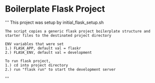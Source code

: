 # Boilerplate Flask Project
'''
    This project was setup by initial_flask_setup.sh

    The script copies a generic flask project boilerplate structure and starter files to the destinated project directory

    ENV variables that were set
    1.) FLASK_APP, default val = flaskr
    2.) FLASK_ENV, default val = development

    To run flask project,
    1.) cd into project directory
    2.) run "flask run" to start the development server
'''